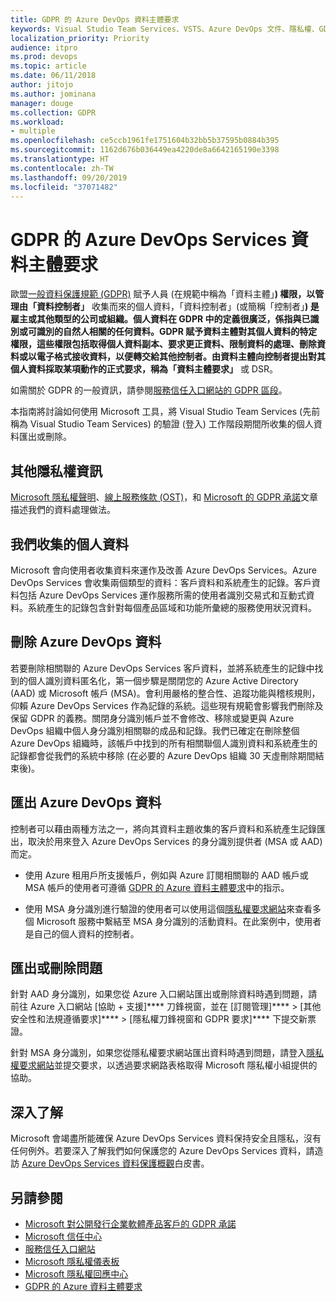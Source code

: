 ```yaml
---
title: GDPR 的 Azure DevOps 資料主體要求
keywords: Visual Studio Team Services、VSTS、Azure DevOps 文件、隱私權、GDPR
localization_priority: Priority
audience: itpro
ms.prod: devops
ms.topic: article
ms.date: 06/11/2018
author: jitojo
ms.author: jominana
manager: douge
ms.collection: GDPR
ms.workload:
- multiple
ms.openlocfilehash: ce5ccb1961fe1751604b32bb5b37595b0884b395
ms.sourcegitcommit: 1162d676b036449ea4220de8a6642165190e3398
ms.translationtype: HT
ms.contentlocale: zh-TW
ms.lasthandoff: 09/20/2019
ms.locfileid: "37071482"
---
```

# <a name="azure-devops-services-data-subject-requests-for-the-gdpr"></a>GDPR 的 Azure DevOps Services 資料主體要求

歐盟[一般資料保護規範 (GDPR)](http://ec.europa.eu/justice/data-protection/reform/index_en.htm) 賦予人員 (在規範中稱為「資料主體」**) 權限，以管理由「資料控制者」** 收集而來的個人資料，「資料控制者」(或簡稱「控制者」**) 是雇主或其他類型的公司或組織。個人資料在 GDPR 中的定義很廣泛，係指與已識別或可識別的自然人相關的任何資料。GDPR 賦予資料主體對其個人資料的特定權限，這些權限包括取得個人資料副本、要求更正資料、限制資料的處理、刪除資料或以電子格式接收資料，以便轉交給其他控制者。由資料主體向控制者提出對其個人資料採取某項動作的正式要求，稱為「資料主體要求」** 或 DSR。

如需關於 GDPR 的一般資訊，請參閱[服務信任入口網站的 GDPR 區段](https://servicetrust.microsoft.com/ViewPage/GDPRGetStarted)。

本指南將討論如何使用 Microsoft 工具，將 Visual Studio Team Services (先前稱為 Visual Studio Team Services) 的驗證 (登入) 工作階段期間所收集的個人資料匯出或刪除。

## <a name="additional-privacy-information"></a>其他隱私權資訊

[Microsoft 隱私權聲明](https://privacy.microsoft.com/privacystatement)、[線上服務條款 (OST)](https://www.microsoft.com/licensing/product-licensing/products.aspx)，和 [Microsoft 的 GDPR 承諾](/legal/gdpr)文章描述我們的資料處理做法。

## <a name="personal-data-we-collect"></a>我們收集的個人資料

Microsoft 會向使用者收集資料來運作及改善 Azure DevOps Services。Azure DevOps Services 會收集兩個類型的資料：客戶資料和系統產生的記錄。客戶資料包括 Azure DevOps Services 運作服務所需的使用者識別交易式和互動式資料。系統產生的記錄包含針對每個產品區域和功能所彙總的服務使用狀況資料。

## <a name="delete-azure-devops-data"></a>刪除 Azure DevOps 資料

若要刪除相關聯的 Azure DevOps Services 客戶資料，並將系統產生的記錄中找到的個人識別資料匿名化，第一個步驟是關閉您的 Azure Active Directory (AAD) 或 Microsoft 帳戶 (MSA)。會利用嚴格的整合性、追蹤功能與稽核規則，仰賴 Azure DevOps Services 作為記錄的系統。這些現有規範會影響我們刪除及保留 GDPR 的義務。關閉身分識別帳戶並不會修改、移除或變更與 Azure DevOps 組織中個人身分識別相關聯的成品和記錄。我們已確定在刪除整個 Azure DevOps 組織時，該帳戶中找到的所有相關聯個人識別資料和系統產生的記錄都會從我們的系統中移除 (在必要的 Azure DevOps 組織 30 天虛刪除期間結束後)。

## <a name="export-azure-devops-data"></a>匯出 Azure DevOps 資料

控制者可以藉由兩種方法之一，將向其資料主題收集的客戶資料和系統產生記錄匯出，取決於用來登入 Azure DevOps Services 的身分識別提供者 (MSA 或 AAD) 而定。

- 使用 Azure 租用戶所支援帳戶，例如與 Azure 訂閱相關聯的 AAD 帳戶或 MSA 帳戶的使用者可遵循 [GDPR 的 Azure 資料主體要求](gdpr-dsr-azure.md)中的指示。

- 使用 MSA 身分識別進行驗證的使用者可以使用這個[隱私權要求網站](https://www.microsoft.com/concern/privacyrequest-msa)來查看多個 Microsoft 服務中繫結至 MSA 身分識別的活動資料。在此案例中，使用者是自己的個人資料的控制者。

## <a name="export-or-delete-issues"></a>匯出或刪除問題

針對 AAD 身分識別，如果您從 Azure 入口網站匯出或刪除資料時遇到問題，請前往 Azure 入口網站 [協助 + 支援]**** 刀鋒視窗，並在 [訂閱管理]**** > [其他安全性和法規遵循要求]**** > [隱私權刀鋒視窗和 GDPR 要求]**** 下提交新票證。

針對 MSA 身分識別，如果您從隱私權要求網站匯出資料時遇到問題，請登入[隱私權要求網站](https://www.microsoft.com/concern/privacyrequest-msa)並提交要求，以透過要求網路表格取得 Microsoft 隱私權小組提供的協助。

## <a name="learn-more"></a>深入了解

Microsoft 會竭盡所能確保 Azure DevOps Services 資料保持安全且隱私，沒有任何例外。若要深入了解我們如何保護您的 Azure DevOps Services 資料，請造訪 [Azure DevOps Services 資料保護概觀](/vsts/articles/team-services-security-whitepaper?view=vsts)白皮書。

## <a name="see-also"></a>另請參閱

- [Microsoft 對公開發行企業軟體產品客戶的 GDPR 承諾](https://docs.microsoft.com/legal/gdpr)
- [Microsoft 信任中心](https://www.microsoft.com/TrustCenter/Privacy/gdpr/default.aspx)
- [服務信任入口網站](https://servicetrust.microsoft.com/ViewPage/GDPRGetStarted)
- [Microsoft 隱私權儀表板](https://account.microsoft.com/privacy)
- [Microsoft 隱私權回應中心](https://aka.ms/userprivacysite)
- [GDPR 的 Azure 資料主體要求](gdpr-dsr-azure.md)